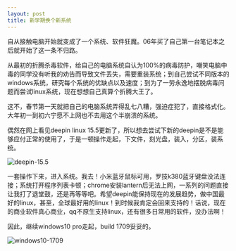 ```yaml
---
layout: post
title: 新学期换个新系统
---
```


自从接触电脑开始就变成了一个系统、软件狂魔。06年买了自己第一台笔记本之后就开始了这一条不归路。  

从最初的折腾杀毒软件，给自己的电脑系统自认为100%的病毒防护，嘲笑电脑中毒的同学没有听我的劝告而导致文件丢失，需要重装系统；到自己尝试不同版本的windows系统，研究每个系统的优缺点以及速度；到为了一劳永逸地摆脱病毒问题而尝试linux系统，现在想想自己真算个折腾大王了。  

这不，春节第一天就把自己的电脑系统弄得乱七八糟，强迫症犯了，直接格式化。大年初一到初六宁愿不上网也不去用这个半崩溃的系统。  

偶然在网上看见deepin linux 15.5更新了，所以想去尝试下新的deepin是不是能够应付正常的使用了，于是一顿操作走起，下文件，刻光盘，装入，分区，装系统。  

![deepin-15.5](https://zhenyangleo.github.io/post-image/20180223-deepin01.jpg)

<!--more-->

一套操作下来，进入系统。我去！小米蓝牙鼠标可用，罗技k380蓝牙键盘没法连接；系统打开程序列表卡顿；chrome安装lantern后无法上网，一系列的问题直接让我打了退堂鼓，还是再等等吧。希望deepin能保持现在的发展趋势，做中国最好的linux，甚至，全球最好用的linux！到时候我肯定会回来支持的！话说，现在的商业软件真心商业，qq不原生支持linux，还有很多日常用的软件，没办法啊！

因此，继续windows10 pro走起，build 1709妥妥的。

![windows10-1709](https://zhenyangleo.github.io/post-image/20180223-windows10.png)
